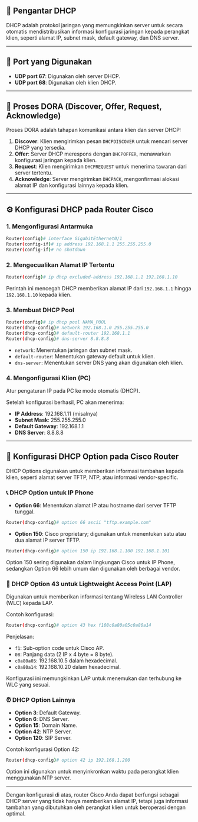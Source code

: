 ## 🧠 Pengantar DHCP

DHCP adalah protokol jaringan yang memungkinkan server untuk secara otomatis mendistribusikan informasi konfigurasi jaringan kepada perangkat klien, seperti alamat IP, subnet mask, default gateway, dan DNS server.

---

## 🔧 Port yang Digunakan

* **UDP port 67**: Digunakan oleh server DHCP.
* **UDP port 68**: Digunakan oleh klien DHCP.

---

## 🔄 Proses DORA (Discover, Offer, Request, Acknowledge)

Proses DORA adalah tahapan komunikasi antara klien dan server DHCP:

1. **Discover**: Klien mengirimkan pesan `DHCPDISCOVER` untuk mencari server DHCP yang tersedia.
2. **Offer**: Server DHCP merespons dengan `DHCPOFFER`, menawarkan konfigurasi jaringan kepada klien.
3. **Request**: Klien mengirimkan `DHCPREQUEST` untuk menerima tawaran dari server tertentu.
4. **Acknowledge**: Server mengirimkan `DHCPACK`, mengonfirmasi alokasi alamat IP dan konfigurasi lainnya kepada klien.

---

## ⚙️ Konfigurasi DHCP pada Router Cisco

### 1. Mengonfigurasi Antarmuka

```bash
Router(config)# interface GigabitEthernet0/1
Router(config-if)# ip address 192.168.1.1 255.255.255.0
Router(config-if)# no shutdown
```

### 2. Mengecualikan Alamat IP Tertentu

```bash
Router(config)# ip dhcp excluded-address 192.168.1.1 192.168.1.10
```

Perintah ini mencegah DHCP memberikan alamat IP dari `192.168.1.1` hingga `192.168.1.10` kepada klien.

### 3. Membuat DHCP Pool

```bash
Router(config)# ip dhcp pool NAMA_POOL
Router(dhcp-config)# network 192.168.1.0 255.255.255.0
Router(dhcp-config)# default-router 192.168.1.1
Router(dhcp-config)# dns-server 8.8.8.8
```

* `network`: Menentukan jaringan dan subnet mask.
* `default-router`: Menentukan gateway default untuk klien.
* `dns-server`: Menentukan server DNS yang akan digunakan oleh klien.

### 4. Mengonfigurasi Klien (PC)

Atur pengaturan IP pada PC ke mode otomatis (DHCP).

Setelah konfigurasi berhasil, PC akan menerima:

* **IP Address**: 192.168.1.11 (misalnya)
* **Subnet Mask**: 255.255.255.0
* **Default Gateway**: 192.168.1.1
* **DNS Server**: 8.8.8.8

---

## 🧩 Konfigurasi DHCP Option pada Cisco Router

DHCP Options digunakan untuk memberikan informasi tambahan kepada klien, seperti alamat server TFTP, NTP, atau informasi vendor-specific.

### 📞 DHCP Option untuk IP Phone

* **Option 66**: Menentukan alamat IP atau hostname dari server TFTP tunggal.

```bash
Router(dhcp-config)# option 66 ascii "tftp.example.com"
```

* **Option 150**: Cisco proprietary; digunakan untuk menentukan satu atau dua alamat IP server TFTP.

```bash
Router(dhcp-config)# option 150 ip 192.168.1.100 192.168.1.101
```

Option 150 sering digunakan dalam lingkungan Cisco untuk IP Phone, sedangkan Option 66 lebih umum dan digunakan oleh berbagai vendor.

### 📡 DHCP Option 43 untuk Lightweight Access Point (LAP)

Digunakan untuk memberikan informasi tentang Wireless LAN Controller (WLC) kepada LAP.

Contoh konfigurasi:

```bash
Router(dhcp-config)# option 43 hex f108c0a80a05c0a80a14
```

Penjelasan:

* `f1`: Sub-option code untuk Cisco AP.
* `08`: Panjang data (2 IP x 4 byte = 8 byte).
* `c0a80a05`: 192.168.10.5 dalam hexadecimal.
* `c0a80a14`: 192.168.10.20 dalam hexadecimal.

Konfigurasi ini memungkinkan LAP untuk menemukan dan terhubung ke WLC yang sesuai.

### ⏰ DHCP Option Lainnya

* **Option 3**: Default Gateway.
* **Option 6**: DNS Server.
* **Option 15**: Domain Name.
* **Option 42**: NTP Server.
* **Option 120**: SIP Server.

Contoh konfigurasi Option 42:

```bash
Router(dhcp-config)# option 42 ip 192.168.1.200
```

Option ini digunakan untuk menyinkronkan waktu pada perangkat klien menggunakan NTP server.

---

Dengan konfigurasi di atas, router Cisco Anda dapat berfungsi sebagai DHCP server yang tidak hanya memberikan alamat IP, tetapi juga informasi tambahan yang dibutuhkan oleh perangkat klien untuk beroperasi dengan optimal.